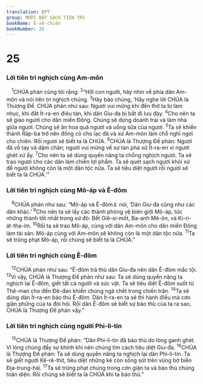 ```yaml
---
translation: BPT
group: MƯỜI BẢY SÁCH TIÊN TRI
bookName: Ê-xê-chiên 
bookNumber: 26
---
```


<div class="title"><h1>25</h1><h3>Lời tiên tri nghịch cùng Am-môn</h3></div>
<span class="verse exe_25_1"> <sup>1</sup>CHÚA phán cùng tôi rằng:</span>
<span class="verse exe_25_2"><sup>2</sup>“Hỡi con người, hãy nhìn về phía dân Am-môn và nói tiên tri nghịch chúng.</span>
<span class="verse exe_25_3"><sup>3</sup>Hãy bảo chúng, ‘Hãy nghe lời CHÚA là Thượng Đế. CHÚA phán như sau: Ngươi vui mừng khi đền thờ ta bị làm nhục, khi đất Ít-ra-en điêu tàn, khi dân Giu-đa bị bắt đi lưu đày.</span>
<span class="verse exe_25_4"><sup>4</sup>Cho nên ta sẽ giao ngươi cho dân miền Đông. Chúng sẽ dựng doanh trại và làm nhà giữa ngươi. Chúng sẽ ăn hoa quả ngươi và uống sữa của ngươi.</span>
<span class="verse exe_25_5"><sup>5</sup>Ta sẽ khiến thành Ráp-ba trở nên đồng cỏ cho lạc đà và xứ Am-môn làm chỗ nghỉ ngơi cho chiên. Rồi ngươi sẽ biết ta là CHÚA.</span>
<span class="verse exe_25_6"><sup>6</sup>CHÚA là Thượng Đế phán: Ngươi đã vỗ tay và dậm chân; ngươi vui mừng về sự tàn phá xứ Ít-ra-en vì ngươi ghét xứ ấy.</span>
<span class="verse exe_25_7"><sup>7</sup>Cho nên ta sẽ dùng quyền năng ta chống nghịch ngươi. Ta sẽ trao ngươi cho các dân làm chiến lợi phẩm. Ta sẽ quét sạch ngươi khỏi xứ để ngươi không còn là một dân tộc nữa. Ta sẽ tiêu diệt ngươi rồi ngươi sẽ biết ta là CHÚA.’”<br/></span>
<div class="title"><h3>Lời tiên tri nghịch cùng Mô-áp và Ê-đôm</h3></div>
<span class="verse exe_25_8"> <sup>8</sup>CHÚA phán như sau: “Mô-áp và Ê-đôm<a data-toggle="tooltip" data-placement="bottom" title="Hay “Sê-ia.”">⚓</a> nói, ‘Dân Giu-đa cũng như các dân khác.’</span>
<span class="verse exe_25_9"><sup>9</sup>Cho nên ta sẽ lấy các thành phòng vệ biên giới Mô-áp, tức những thành tốt nhất trong xứ đó: Bết Giê-si-mốt, Ba-anh Mê-ôn, và Ki-ri-át-tha-im.</span>
<span class="verse exe_25_10"><sup>10</sup>Rồi ta sẽ trao Mô-áp, cùng với dân Am-môn cho dân miền Đông làm tài sản. Mô-áp cùng với Am-môn sẽ không còn là một dân tộc nữa.</span>
<span class="verse exe_25_11"><sup>11</sup>Ta sẽ trừng phạt Mô-áp, rồi chúng sẽ biết ta là CHÚA.”<br/></span>
<div class="title"><h3>Lời tiên tri nghịch cùng Ê-đôm</h3></div>
<span class="verse exe_25_12"> <sup>12</sup>CHÚA phán như sau: “Ê-đôm trả thù dân Giu-đa nên dân Ê-đôm mắc tội.</span>
<span class="verse exe_25_13"><sup>13</sup>Vì vậy, CHÚA là Thượng Đế phán như sau: Ta sẽ dùng quyền năng ta nghịch lại Ê-đôm, giết tất cả người và súc vật. Ta sẽ tiêu diệt Ê-đôm suốt từ Thê-man cho đến Đê-đan khiến chúng ngã chết trong chiến trận.</span>
<span class="verse exe_25_14"><sup>14</sup>Ta sẽ dùng dân Ít-ra-en báo thù Ê-đôm. Dân Ít-ra-en ta sẽ thi hành điều mà cơn giận phừng của ta đòi hỏi. Rồi dân Ê-đôm sẽ biết sự báo thù của ta ra sao, CHÚA là Thượng Đế phán vậy.”<br/></span>
<div class="title"><h3>Lời tiên tri nghịch cùng người Phi-li-tin</h3></div>
<span class="verse exe_25_15"> <sup>15</sup>CHÚA là Thượng Đế phán: “Dân Phi-li-tin đã báo thù do lòng ganh ghét. Vì lòng chúng đầy sự khinh khi nên chúng tìm cách tiêu diệt Giu-đa.</span>
<span class="verse exe_25_16"><sup>16</sup>CHÚA là Thượng Đế phán: Ta sẽ dùng quyền năng ta nghịch lại dân Phi-li-tin. Ta sẽ giết người Kê-rê-thít, tiêu diệt những kẻ còn sống sót trên vùng bờ biển Địa-trung-hải.</span>
<span class="verse exe_25_17"><sup>17</sup>Ta sẽ trừng phạt chúng trong cơn giận ta và báo thù chúng toàn diện. Rồi chúng sẽ biết ta là CHÚA khi ta báo thù.”<br/></span>
